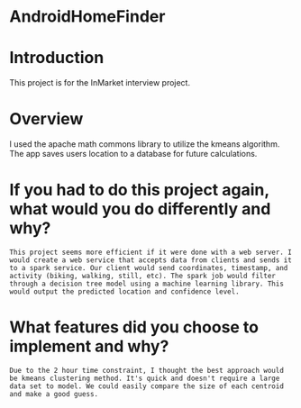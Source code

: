 # AndroidHomeFinder

# Introduction

This project is for the InMarket interview project.

# Overview

I used the apache math commons library to utilize the kmeans algorithm. The app saves users location to a database for future calculations.

# If you had to do this project again, what would you do differently and why?
    This project seems more efficient if it were done with a web server. I would create a web service that accepts data from clients and sends it to a spark service. Our client would send coordinates, timestamp, and activity (biking, walking, still, etc). The spark job would filter through a decision tree model using a machine learning library. This would output the predicted location and confidence level.

#  What features did you choose to implement and why?

    Due to the 2 hour time constraint, I thought the best approach would be kmeans clustering method. It's quick and doesn't require a large data set to model. We could easily compare the size of each centroid and make a good guess.
